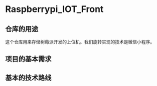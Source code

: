 # Raspberrypi_IOT_Front
<h2>仓库的用途</h2>
这个仓库用来存储树莓派开发的上位机。我们旋转实现的技术是微信小程序。
<h2>项目的基本需求</h2>

<h2>基本的技术路线</h2>
